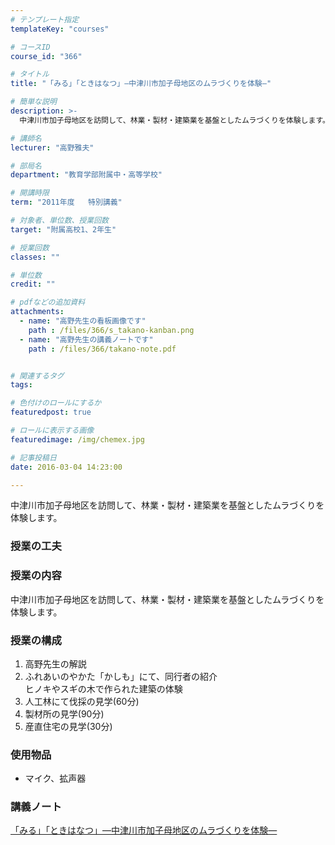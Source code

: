 ```yaml
---
# テンプレート指定
templateKey: "courses"

# コースID
course_id: "366"

# タイトル
title: "「みる」「ときはなつ」—中津川市加子母地区のムラづくりを体験—"

# 簡単な説明
description: >-
  中津川市加子母地区を訪問して、林業・製材・建築業を基盤としたムラづくりを体験します。...

# 講師名
lecturer: "高野雅夫"

# 部局名
department: "教育学部附属中・高等学校"

# 開講時限
term: "2011年度	特別講義"

# 対象者、単位数、授業回数
target: "附属高校1、2年生"

# 授業回数
classes: ""

# 単位数
credit: ""

# pdfなどの追加資料
attachments: 
  - name: "高野先生の看板画像です" 
    path : /files/366/s_takano-kanban.png
  - name: "高野先生の講義ノートです" 
    path : /files/366/takano-note.pdf


# 関連するタグ
tags:

# 色付けのロールにするか
featuredpost: true

# ロールに表示する画像
featuredimage: /img/chemex.jpg

# 記事投稿日
date: 2016-03-04 14:23:00

---
```

中津川市加子母地区を訪問して、林業・製材・建築業を基盤としたムラづくりを体験します。
### 授業の工夫

### 授業の内容

中津川市加子母地区を訪問して、林業・製材・建築業を基盤としたムラづくりを体験します。

### 授業の構成

  1. 高野先生の解説
  2. ふれあいのやかた「かしも」にて、同行者の紹介  
    ヒノキやスギの木で作られた建築の体験
  3. 人工林にて伐採の見学(60分)
  4. 製材所の見学(90分)
  5. 産直住宅の見学(30分)

### 使用物品

  * マイク、拡声器

### 講義ノート


[「みる」「ときはなつ」—中津川市加子母地区のムラづくりを体験—](/files/366/takano-note.pdf) 


